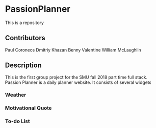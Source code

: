 # PassionPlanner

This is a repository

## Contributors

Paul Coroneos
Dmitriy Khazan
Benny Valentine
William McLaughlin

## Description

This is the first group project for the SMU fall 2018 part time full stack. Passion Planner is a daily planner website. It consists of several widgets

### Weather

### Motivational Quote

### To-do List
